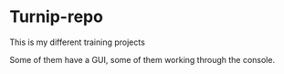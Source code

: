 # Turnip-repo
This is my different training projects

Some of them have a GUI, some of them working through the console.
